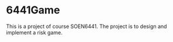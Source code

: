 # 6441Game

 This is a project of course SOEN6441. The project is to design and implement a risk game. 
